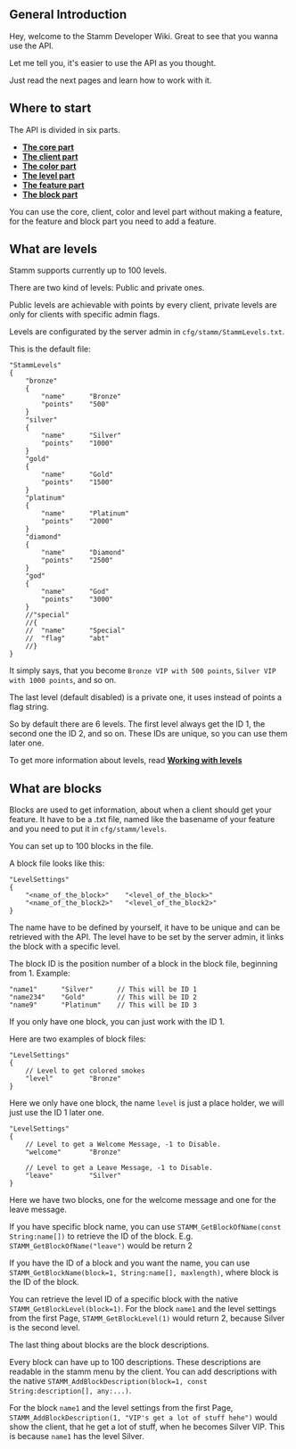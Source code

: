 ## General Introduction ##

Hey, welcome to the Stamm Developer Wiki. Great to see that you wanna use the API.
 
Let me tell you, it's easier to use the API as you thought.

Just read the next pages and learn how to work with it.


## Where to start ##

The API is divided in six parts. 

- [**The core part**](Working-with-stamm)
- [**The client part**](Working-with-clients)
- [**The color part**](Colors-in-Stamm)
- [**The level part**](Working-with-levels)
- [**The feature part**](Scripting-Features)
- [**The block part**](Scripting-Features)

You can use the core, client, color and level part without making a feature,
for the feature and block part you need to add a feature. 


## What are levels ##

Stamm supports currently up to 100 levels.

There are two kind of levels: Public and private ones. 

Public levels are achievable with points by every client, private levels are only for clients with specific admin flags.

Levels are configurated by the server admin in `cfg/stamm/StammLevels.txt`.

This is the default file:

	"StammLevels"
	{
		"bronze"
		{
			"name"      "Bronze"
			"points"    "500"
		}
		"silver"
		{
			"name"      "Silver"
			"points"    "1000"
		}
		"gold"
		{
			"name"      "Gold"
			"points"    "1500"
		}
		"platinum"
		{
			"name"      "Platinum"
			"points"    "2000"
		}
		"diamond"
		{
			"name"      "Diamond"
			"points"    "2500"
		}
		"god"
		{
			"name"      "God"
			"points"    "3000"
		}
		//"special"
		//{
		//  "name"      "Special"
		//  "flag"      "abt"
		//}
	}

It simply says, that you become `Bronze VIP with 500 points`, `Silver VIP with 1000 points`, and so on.

The last level (default disabled) is a private one, it uses instead of points a flag string.

So by default there are 6 levels. The first level always get the ID 1, the second one the ID 2, and so on. These IDs are unique, so you can use them later one.

To get more information about levels, read [**Working with levels**](Working-with-levels)



## What are blocks ##

Blocks are used to get information, about when a client should get your feature.
It have to be a .txt file, named like the basename of your feature and you need to put it in `cfg/stamm/levels`.

You can set up to 100 blocks in the file.

A block file looks like this:

	"LevelSettings"
	{
		"<name_of_the_block>"    "<level_of_the_block>"
		"<name_of_the_block2>"   "<level_of_the_block2>"
	}

The name have to be defined by yourself, it have to be unique and can be retrieved with the API.
The level have to be set by the server admin, it links the block with a specific level.

The block ID is the position number of a block in the block file, beginning from 1.
Example:

	"name1"      "Silver"      // This will be ID 1
	"name234"    "Gold"        // This will be ID 2
	"name9"      "Platinum"    // This will be ID 3

If you only have one block, you can just work with the ID 1.


Here are two examples of block files:

	"LevelSettings"
	{
		// Level to get colored smokes
		"level"         "Bronze"
	}

Here we only have one block, the name `level` is just a place holder, we will just use the ID 1 later one.

	"LevelSettings"
	{
		// Level to get a Welcome Message, -1 to Disable.
		"welcome"       "Bronze"
		
		// Level to get a Leave Message, -1 to Disable.
		"leave"         "Silver"
	}

Here we have two blocks, one for the welcome message and one for the leave message.

If you have specific block name, you can use `STAMM_GetBlockOfName(const String:name[])` to retrieve the ID of the block. E.g. `STAMM_GetBlockOfName("leave")` would be return 2

If you have the ID of a block and you want the name, you can use `STAMM_GetBlockName(block=1, String:name[], maxlength)`, where block is the ID of the block.

You can retrieve the level ID of a specific block with the native `STAMM_GetBlockLevel(block=1)`.
For the block `name1` and the level settings from the first Page, `STAMM_GetBlockLevel(1)` would return 2, because Silver is the second level.

The last thing about blocks are the block descriptions.

Every block can have up to 100 descriptions. These descriptions are readable in the stamm menu by the client.
You can add descriptions with the native `STAMM_AddBlockDescription(block=1, const String:description[], any:...)`.

For the block `name1` and the level settings from the first Page, `STAMM_AddBlockDescription(1, "VIP's get a lot of stuff hehe")` would show the client, that he get a lot of stuff, when he becomes Silver VIP. This is because `name1` has the level Silver.